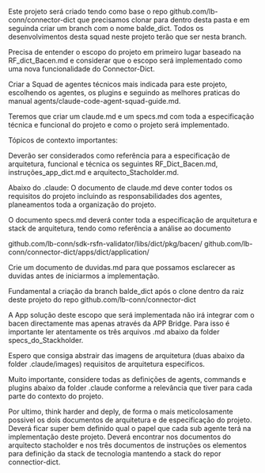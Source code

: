 Este projeto será criado tendo como base o repo github.com/lb-conn/connector-dict que precisamos clonar para dentro desta pasta e em seguinda criar um branch com o nome balde_dict. Todos os desenvolvimentos desta squad neste projeto terão que ser nesta branch.

Precisa de entender o escopo do projeto em primeiro lugar baseado na RF_dict_Bacen.md e considerar que o escopo será implementado como uma nova funcionalidade do Connector-Dict.

Criar a Squad de agentes técnicos mais indicada para este projeto, escolhendo os agentes, os plugins e seguindo as melhores praticas do manual agents/claude-code-agent-squad-guide.md.

Teremos que criar um claude.md e um specs.md com toda a especificação técnica e funcional do projeto e como o projeto será implementado.

Tópicos de contexto importantes:

Deverão ser considerados como referência para a especificação de arquitetura, funcional e técnica os seguintes RF_Dict_Bacen.md, instruções_app_dict.md e arquitecto_Stacholder.md.


Abaixo do .claude:
O documento de claude.md deve conter todos os requisitos do projeto incluindo as responsabilidades dos agentes, planeamentos toda a organização do projeto.

O documento specs.md deverá conter toda a especificação de arquitetura e stack de arquitetura, tendo como referência a análise ao documento 

github.com/lb-conn/sdk-rsfn-validator/libs/dict/pkg/bacen/
github.com/lb-conn/connector-dict/apps/dict/application/

Crie um documento de duvidas.md para que possamos esclarecer as duvidas antes de iniciarmos a implementação.

Fundamental a criação da branch balde_dict após o clone dentro da raiz deste projeto do repo github.com/lb-conn/connector-dict

A App solução deste escopo que será implementada não irá integrar com o bacen directamente mas apenas através da APP Bridge. Para isso é importante ler atentamente os três arquivos .md abaixo da folder specs_do_Stackholder.

Espero que consiga abstrair das imagens de arquitetura (duas abaixo da folder .claude/images) requisitos de arquitetura especificos. 

Muito importante, considere todas as definições de agents, commands e plugins abaixo da folder .claude conforme a relevância que tiver para cada parte do contexto do projeto.

Por ultimo, think harder and deply, de forma o mais meticolosamente possivel os dois documentos de arquitetura e de especificação do projeto. Deverá ficar super bem definido qual o papel que cada sub agente terá na implementação deste projeto. Deverá encontrar nos documentos do arquitecto stacholder e nos três documentos de instruções os elementos para definição da stack de tecnologia mantendo a stack do repor connectior-dict.